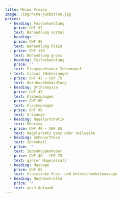 ```yaml
---
title: Meine Preise
image: /img/home-jumbotron.jpg
prices:
  - heading: Fussbehandlung
    price: CHF 97
    text: Behandlung normal
  - heading: ''
    price: CHF 85
    text: Behandlung klein
  - price: CHF 110
    text: Behandlung gross
  - heading: Teilbehandlung
    price: ''
    text: Eingewachsener Zehennagel
  - text: Clavus (Hühnerauge)
  - price: CHF 45 – CHF 75
    text: Hornhautbehandlung
  - heading: Orthonoyxie
    price: CHF 45
    text: Klebespangen
  - price: CHF 60
    text: Flachspangen
  - price: CHF 90
    text: U-Spange
  - heading: Nagelprothetik
    text: Überzug
  - price: CHF 40 – CHF 65
    text: Nagelersatz ganz oder teilweise
  - heading: Zehenorthese
    text: Zehenkeil
  - price: ''
    text: Zehenkuppenheber
  - price: CHF 40 – CHF 75
    text: ganzer Nagelersatz
  - heading: Massage
    price: CHF 65
    text: klassische Fuss- und Unterschenkelmassage
  - heading: Nachkontrolle
    price: ''
    text: nach Aufwand
---
```


